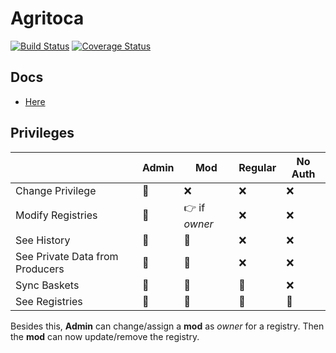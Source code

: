 # Agritoca

[![Build Status](https://travis-ci.com/mdmundo/agritoca-api.svg?token=zfA4xNhjqqTDRjuKoYwd&branch=main)](https://travis-ci.com/mdmundo/agritoca-api) [![Coverage Status](https://coveralls.io/repos/github/mdmundo/agritoca-api/badge.svg?branch=main&t=9Ll4xC)](https://coveralls.io/github/mdmundo/agritoca-api?branch=main)

## Docs

- [Here](https://documenter.getpostman.com/view/11086441/TVRrUj9u)

## Privileges

|                                 | Admin | Mod           | Regular | No Auth |
| ------------------------------- | ----- | ------------- | ------- | ------- |
| Change Privilege                | 💚    | ❌            | ❌      | ❌      |
| Modify Registries               | 💚    | 👉 if _owner_ | ❌      | ❌      |
| See History                     | 💚    | 💚            | ❌      | ❌      |
| See Private Data from Producers | 💚    | 💚            | ❌      | ❌      |
| Sync Baskets                    | 💚    | 💚            | 💚      | ❌      |
| See Registries                  | 💚    | 💚            | 💚      | 💚      |

Besides this, **Admin** can change/assign a **mod** as _owner_ for a registry. Then the **mod** can now update/remove the registry.
